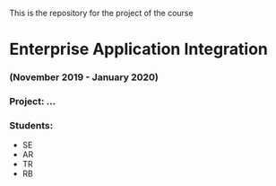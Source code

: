 This is the repository for the project of the course

# Enterprise Application Integration
### (November 2019 - January 2020)

### Project: ...

### Students:
 - SE
 - AR
 - TR
 - RB
